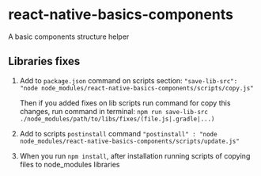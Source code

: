 # react-native-basics-components
A basic components structure helper

## Libraries fixes
 1. Add to `package.json` command on scripts section:
    `"save-lib-src": "node node_modules/react-native-basics-components/scripts/copy.js"`
    
    Then if you added fixes on lib scripts run command for copy this changes, run command in terminal: 
    `npm run save-lib-src ./node_modules/path/to/libs/fixes/(file.js|.gradle|...)`

2. Add to scripts `postinstall` command
    `"postinstall" : "node node_modules/react-native-basics-components/scripts/update.js"`

3. When you run `npm install`, after installation running scripts of copying files to node_modules libraries
